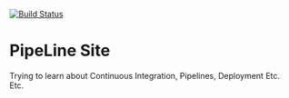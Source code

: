 
[![Build Status](https://travis-ci.org/brentd-smith/pipelinesite.svg?branch=master)](https://travis-ci.org/brentd-smith/pipelinesite)

# PipeLine Site

Trying to learn about Continuous Integration, Pipelines, Deployment Etc. Etc.

